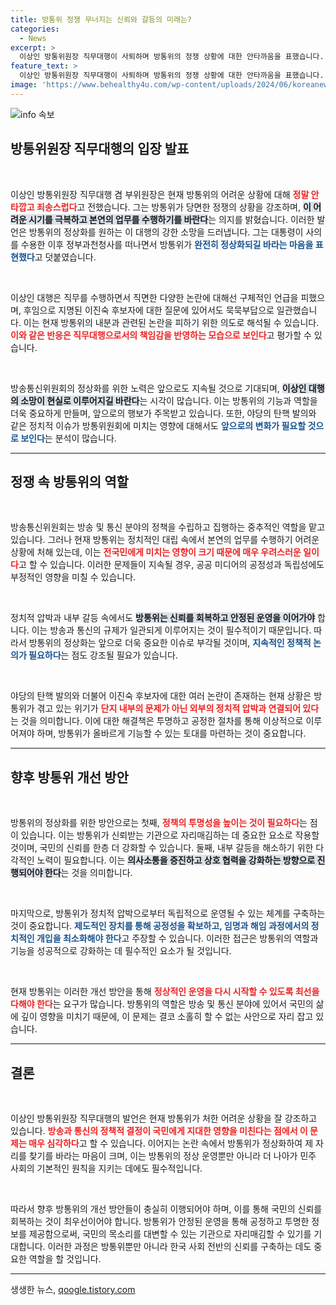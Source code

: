 ```yaml
---
title: 방통위 정쟁 무너지는 신뢰와 갈등의 미래는?
categories:
  - News
excerpt: >
  이상인 방통위원장 직무대행이 사퇴하며 방통위의 정쟁 상황에 대한 안타까움을 표했습니다. 그러나 이진숙 후보자 논란과 야당의 탄핵 발의에 대해선 침묵을 지키며 도마 위에 오른 인사의 미래에 궁금증을 남겼습니다.
feature_text: >
  이상인 방통위원장 직무대행이 사퇴하며 방통위의 정쟁 상황에 대한 안타까움을 표했습니다. 그러나 이진숙 후보자 논란과 야당의 탄핵 발의에 대해선 침묵을 지키며 도마 위에 오른 인사의 미래에 궁금증을 남겼습니다.
image: 'https://www.behealthy4u.com/wp-content/uploads/2024/06/koreanews.jpg'
---
```


<p><img src="https://www.behealthy4u.com/wp-content/uploads/2024/06/koreanews.jpg" alt="info 속보" /></p>

<h2 data-ke-size="size26">방통위원장 직무대행의 입장 발표</h2>

<p data-ke-size="size16">&nbsp;</p>

<p>이상인 방통위원장 직무대행 겸 부위원장은 현재 방통위의 어려운 상황에 대해 <b><span style="color: #ee2323;">정말 안타깝고 죄송스럽다</span></b>고 전했습니다. 그는 방통위가 당면한 정쟁의 상황을 강조하며, <b><span style="background-color: #21538527;">이 어려운 시기를 극복하고 본연의 업무를 수행하기를 바란다</span></b>는 의지를 밝혔습니다. 이러한 발언은 방통위의 정상화를 원하는 이 대행의 강한 소망을 드러냅니다. 그는 대통령이 사의를 수용한 이후 정부과천청사를 떠나면서 방통위가 <b><span style="color: #1a5490;">완전히 정상화되길 바라는 마음을 표현했다</span></b>고 덧붙였습니다.</p>

<p data-ke-size="size16">&nbsp;</p>

<p>이상인 대행은 직무를 수행하면서 직면한 다양한 논란에 대해선 구체적인 언급을 피했으며, 후임으로 지명된 이진숙 후보자에 대한 질문에 있어서도 묵묵부답으로 일관했습니다. 이는 현재 방통위의 내분과 관련된 논란을 피하기 위한 의도로 해석될 수 있습니다. <b><span style="color: #ee2323;">이와 같은 반응은 직무대행으로서의 책임감을 반영하는 모습으로 보인다</span></b>고 평가할 수 있습니다.</p>

<p data-ke-size="size16">&nbsp;</p>

<p>방송통신위원회의 정상화를 위한 노력은 앞으로도 지속될 것으로 기대되며, <b><span style="background-color: #21538527;">이상인 대행의 소망이 현실로 이루어지길 바란다</span></b>는 시각이 많습니다. 이는 방통위의 기능과 역할을 더욱 중요하게 만들며, 앞으로의 행보가 주목받고 있습니다. 또한, 야당의 탄핵 발의와 같은 정치적 이슈가 방통위원회에 미치는 영향에 대해서도 <b><span style="color: #1a5490;">앞으로의 변화가 필요할 것으로 보인다</span></b>는 분석이 많습니다. </p>

<hr>

<h2 data-ke-size="size26">정쟁 속 방통위의 역할</h2>

<p data-ke-size="size16">&nbsp;</p>

<p>방송통신위원회는 방송 및 통신 분야의 정책을 수립하고 집행하는 중추적인 역할을 맡고 있습니다. 그러나 현재 방통위는 정치적인 대립 속에서 본연의 업무를 수행하기 어려운 상황에 처해 있는데, 이는 <b><span style="color: #ee2323;">전국민에게 미치는 영향이 크기 때문에 매우 우려스러운 일이다</span></b>고 할 수 있습니다. 이러한 문제들이 지속될 경우, 공공 미디어의 공정성과 독립성에도 부정적인 영향을 미칠 수 있습니다. </p>

<p data-ke-size="size16">&nbsp;</p>

<p>정치적 압박과 내부 갈등 속에서도 <b><span style="background-color: #21538527;">방통위는 신뢰를 회복하고 안정된 운영을 이어가야</span></b> 합니다. 이는 방송과 통신의 규제가 일관되게 이루어지는 것이 필수적이기 때문입니다. 따라서 방통위의 정상화는 앞으로 더욱 중요한 이슈로 부각될 것이며, <b><span style="color: #1a5490;">지속적인 정책적 논의가 필요하다</span></b>는 점도 강조될 필요가 있습니다.</p>

<p data-ke-size="size16">&nbsp;</p>

<p>야당의 탄핵 발의와 더불어 이진숙 후보자에 대한 여러 논란이 존재하는 현재 상황은 방통위가 겪고 있는 위기가 <b><span style="color: #ee2323;">단지 내부의 문제가 아닌 외부의 정치적 압박과 연결되어 있다</span></b>는 것을 의미합니다. 이에 대한 해결책은 투명하고 공정한 절차를 통해 이상적으로 이루어져야 하며, 방통위가 올바르게 기능할 수 있는 토대를 마련하는 것이 중요합니다. </p>

<hr>

<h2 data-ke-size="size26">향후 방통위 개선 방안</h2>

<p data-ke-size="size16">&nbsp;</p>

<p>방통위의 정상화를 위한 방안으로는 첫째, <b><span style="color: #ee2323;">정책의 투명성을 높이는 것이 필요하다</span></b>는 점이 있습니다. 이는 방통위가 신뢰받는 기관으로 자리매김하는 데 중요한 요소로 작용할 것이며, 국민의 신뢰를 한층 더 강화할 수 있습니다. 둘째, 내부 갈등을 해소하기 위한 다각적인 노력이 필요합니다. 이는 <b><span style="background-color: #21538527;">의사소통을 증진하고 상호 협력을 강화하는 방향으로 진행되어야 한다</span></b>는 것을 의미합니다.</p>

<p data-ke-size="size16">&nbsp;</p>

<p>마지막으로, 방통위가 정치적 압박으로부터 독립적으로 운영될 수 있는 체계를 구축하는 것이 중요합니다. <b><span style="color: #1a5490;">제도적인 장치를 통해 공정성을 확보하고, 임명과 해임 과정에서의 정치적인 개입을 최소화해야 한다</span></b>고 주장할 수 있습니다. 이러한 접근은 방통위의 역할과 기능을 성공적으로 강화하는 데 필수적인 요소가 될 것입니다. </p>

<p data-ke-size="size16">&nbsp;</p> 

<p>현재 방통위는 이러한 개선 방안을 통해 <b><span style="color: #ee2323;">정상적인 운영을 다시 시작할 수 있도록 최선을 다해야 한다</span></b>는 요구가 많습니다. 방통위의 역할은 방송 및 통신 분야에 있어서 국민의 삶에 깊이 영향을 미치기 때문에, 이 문제는 결코 소홀히 할 수 없는 사안으로 자리 잡고 있습니다. </p>

<hr> 

<h2 data-ke-size="size26">결론</h2>

<p data-ke-size="size16">&nbsp;</p>

<p>이상인 방통위원장 직무대행의 발언은 현재 방통위가 처한 어려운 상황을 잘 강조하고 있습니다. <b><span style="color: #ee2323;">방송과 통신의 정책적 결정이 국민에게 지대한 영향을 미친다는 점에서 이 문제는 매우 심각하다</span></b>고 할 수 있습니다. 이어지는 논란 속에서 방통위가 정상화하여 제 자리를 찾기를 바라는 마음이 크며, 이는 방통위의 정상 운영뿐만 아니라 더 나아가 민주 사회의 기본적인 원칙을 지키는 데에도 필수적입니다.</p>

<p data-ke-size="size16">&nbsp;</p>

<p>따라서 향후 방통위의 개선 방안들이 충실히 이행되어야 하며, 이를 통해 국민의 신뢰를 회복하는 것이 최우선이어야 합니다. 방통위가 안정된 운영을 통해 공정하고 투명한 정보를 제공함으로써, 국민의 목소리를 대변할 수 있는 기관으로 자리매김할 수 있기를 기대합니다. 이러한 과정은 방통위뿐만 아니라 한국 사회 전반의 신뢰를 구축하는 데도 중요한 역할을 할 것입니다. </p>

<hr>
생생한 뉴스, <a href="https://qoogle.tistory.com" rel="dofollow">qoogle.tistory.com</a>


